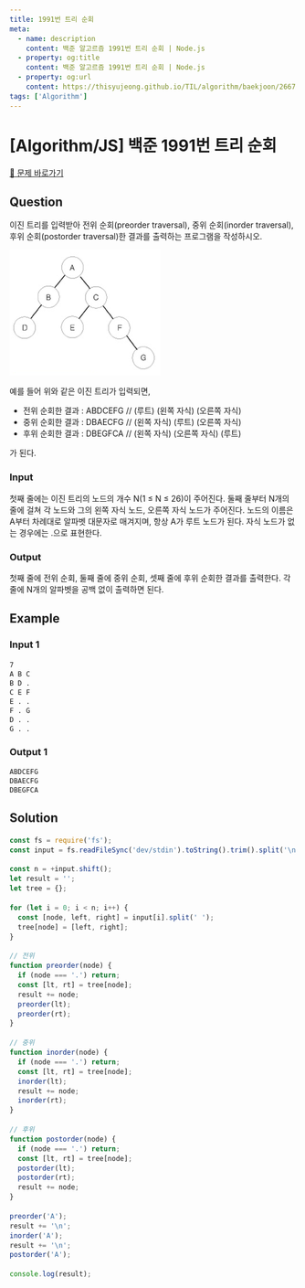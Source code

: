 ```yaml
---
title: 1991번 트리 순회
meta:
  - name: description
    content: 백준 알고르즘 1991번 트리 순회 | Node.js
  - property: og:title
    content: 백준 알고르즘 1991번 트리 순회 | Node.js
  - property: og:url
    content: https://thisyujeong.github.io/TIL/algorithm/baekjoon/2667.html
tags: ['Algorithm']
---
```


# [Algorithm/JS] 백준 1991번 트리 순회

[🔗 문제 바로가기](https://www.acmicpc.net/problem/1991)

## Question

이진 트리를 입력받아 전위 순회(preorder traversal), 중위 순회(inorder traversal), 후위 순회(postorder traversal)한 결과를 출력하는 프로그램을 작성하시오.

<img src="../../.vuepress/public/image/algorithm-1991.png" />

예를 들어 위와 같은 이진 트리가 입력되면,

- 전위 순회한 결과 : ABDCEFG // (루트) (왼쪽 자식) (오른쪽 자식)
- 중위 순회한 결과 : DBAECFG // (왼쪽 자식) (루트) (오른쪽 자식)
- 후위 순회한 결과 : DBEGFCA // (왼쪽 자식) (오른쪽 자식) (루트)

가 된다.

### Input

첫째 줄에는 이진 트리의 노드의 개수 N(1 ≤ N ≤ 26)이 주어진다. 둘째 줄부터 N개의 줄에 걸쳐 각 노드와 그의 왼쪽 자식 노드, 오른쪽 자식 노드가 주어진다. 노드의 이름은 A부터 차례대로 알파벳 대문자로 매겨지며, 항상 A가 루트 노드가 된다. 자식 노드가 없는 경우에는 .으로 표현한다.

### Output

첫째 줄에 전위 순회, 둘째 줄에 중위 순회, 셋째 줄에 후위 순회한 결과를 출력한다. 각 줄에 N개의 알파벳을 공백 없이 출력하면 된다.

## Example

### Input 1

```
7
A B C
B D .
C E F
E . .
F . G
D . .
G . .
```

### Output 1

```
ABDCEFG
DBAECFG
DBEGFCA
```

## Solution

```js
const fs = require('fs');
const input = fs.readFileSync('dev/stdin').toString().trim().split('\n');

const n = +input.shift();
let result = '';
let tree = {};

for (let i = 0; i < n; i++) {
  const [node, left, right] = input[i].split(' ');
  tree[node] = [left, right];
}

// 전위
function preorder(node) {
  if (node === '.') return;
  const [lt, rt] = tree[node];
  result += node;
  preorder(lt);
  preorder(rt);
}

// 중위
function inorder(node) {
  if (node === '.') return;
  const [lt, rt] = tree[node];
  inorder(lt);
  result += node;
  inorder(rt);
}

// 후위
function postorder(node) {
  if (node === '.') return;
  const [lt, rt] = tree[node];
  postorder(lt);
  postorder(rt);
  result += node;
}

preorder('A');
result += '\n';
inorder('A');
result += '\n';
postorder('A');

console.log(result);
```
